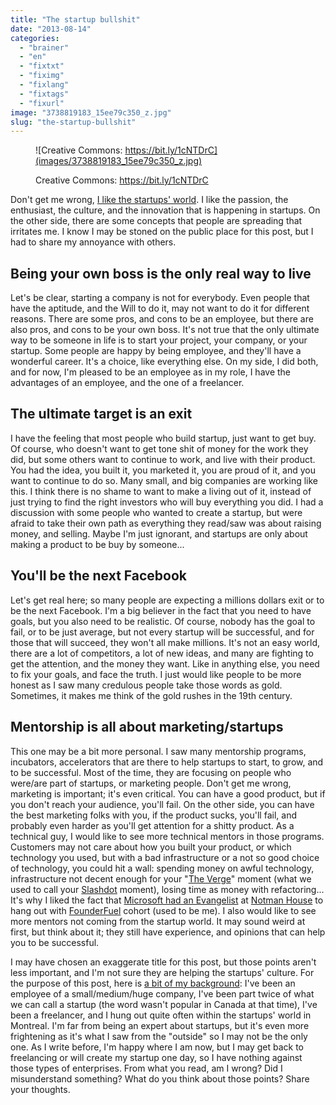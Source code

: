 ```yaml
---
title: "The startup bullshit"
date: "2013-08-14"
categories: 
  - "brainer"
  - "en"
  - "fixtxt"
  - "fiximg"
  - "fixlang"
  - "fixtags"
  - "fixurl"
image: "3738819183_15ee79c350_z.jpg"
slug: "the-startup-bullshit"
---
```


<figure>

![Creative Commons: https://bit.ly/1cNTDrC](images/3738819183_15ee79c350_z.jpg)

<figcaption>

Creative Commons: https://bit.ly/1cNTDrC

</figcaption>

</figure>

Don't get me wrong, [I like the startups' world](https://fred.dev/founderfuel-et-lentrepreneuriat-a-montreal/ "FounderFuel et l’entrepreneuriat à Montréal"). I like the passion, the enthusiast, the culture, and the innovation that is happening in startups. On the other side, there are some concepts that people are spreading that irritates me. I know I may be stoned on the public place for this post, but I had to share my annoyance with others.

## Being your own boss is the only real way to live

Let's be clear, starting a company is not for everybody. Even people that have the aptitude, and the Will to do it, may not want to do it for different reasons. There are some pros, and cons to be an employee, but there are also pros, and cons to be your own boss. It's not true that the only ultimate way to be someone in life is to start your project, your company, or your startup. Some people are happy by being employee, and they'll have a wonderful career. It's a choice, like everything else. On my side, I did both, and for now, I'm pleased to be an employee as in my role, I have the advantages of an employee, and the one of a freelancer.

## The ultimate target is an exit

I have the feeling that most people who build startup, just want to get buy. Of course, who doesn't want to get tone shit of money for the work they did, but some others want to continue to work, and live with their product. You had the idea, you built it, you marketed it, you are proud of it, and you want to continue to do so. Many small, and big companies are working like this. I think there is no shame to want to make a living out of it, instead of just trying to find the right investors who will buy everything you did. I had a discussion with some people who wanted to create a startup, but were afraid to take their own path as everything they read/saw was about raising money, and selling. Maybe I'm just ignorant, and startups are only about making a product to be buy by someone...

## You'll be the next Facebook

Let's get real here; so many people are expecting a millions dollars exit or to be the next Facebook. I'm a big believer in the fact that you need to have goals, but you also need to be realistic. Of course, nobody has the goal to fail, or to be just average, but not every startup will be successful, and for those that will succeed, they won't all make millions. It's not an easy world, there are a lot of competitors, a lot of new ideas, and many are fighting to get the attention, and the money they want. Like in anything else, you need to fix your goals, and face the truth. I just would like people to be more honest as I saw many credulous people take those words as gold. Sometimes, it makes me think of the gold rushes in the 19th century.

## Mentorship is all about marketing/startups

This one may be a bit more personal. I saw many mentorship programs, incubators, accelerators that are there to help startups to start, to grow, and to be successful. Most of the time, they are focusing on people who were/are part of startups, or marketing people. Don't get me wrong, marketing is important; it's even critical. You can have a good product, but if you don't reach your audience, you'll fail. On the other side, you can have the best marketing folks with you, if the product sucks, you'll fail, and probably even harder as you'll get attention for a shitty product. As a technical guy, I would like to see more technical mentors in those programs. Customers may not care about how you built your product, or which technology you used, but with a bad infrastructure or a not so good choice of technology, you could hit a wall: spending money on awful technology, infrastructure not decent enough for your "[The Verge](https://www.theverge.com/)" moment (what we used to call your [Slashdot](https://slashdot.org/) moment), losing time as money with refactoring... It's why I liked the fact that [Microsoft had an Evangelist](https://fred.dev/make-web-not-war-tv-an-unfinished-project/ "Make Web Not War TV – An unfinished project") at [Notman House](https://notman.org) to hang out with [FounderFuel](https://founderfuel.com/en/) cohort (used to be me). I also would like to see more mentors not coming from the startup world. It may sound weird at first, but think about it; they still have experience, and opinions that can help you to be successful.

I may have chosen an exaggerate title for this post, but those points aren't less important, and I'm not sure they are helping the startups' culture. For the purpose of this post, here is [a bit of my background](https://linkedin.com/in/fredericharper): I've been an employee of a small/medium/huge company, I've been part twice of what we can call a startup (the word wasn't popular in Canada at that time), I've been a freelancer, and I hung out quite often within the startups' world in Montreal. I'm far from being an expert about startups, but it's even more frightening as it's what I saw from the "outside" so I may not be the only one. As I write before, I'm happy where I am now, but I may get back to freelancing or will create my startup one day, so I have nothing against those types of enterprises. From what you read, am I wrong? Did I misunderstand something? What do you think about those points? Share your thoughts.
